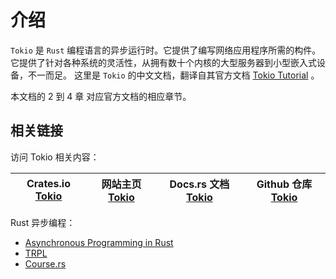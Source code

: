 # 介绍

`Tokio` 是 `Rust` 编程语言的异步运行时。它提供了编写网络应用程序所需的构件。它提供了针对各种系统的灵活性，从拥有数十个内核的大型服务器到小型嵌入式设备，不一而足。
这里是 `Tokio` 的中文文档，翻译自其官方文档 [Tokio Tutorial](https://tokio.rs/tokio/tutorial) 。

本文档的 2 到 4 章 对应官方文档的相应章节。

## 相关链接

访问 Tokio 相关内容：

| Crates.io [Tokio](https://crates.io/crates/tokio) | 网站主页 [Tokio](https://tokio.rs/) | Docs.rs 文档 [Tokio](https://docs.rs/tokio/) | Github 仓库 [Tokio](https://github.com/tokio-rs/tokio) |
| :---: | :---: | :---: | :---: |

Rust 异步编程：

- [Asynchronous Programming in Rust](https://rust-lang.github.io/async-book/01_getting_started/01_chapter.html)
- [TRPL](https://kaisery.github.io/trpl-zh-cn/ch17-00-async-await.html)
- [Course.rs](https://course.rs/advance/async/intro.html)